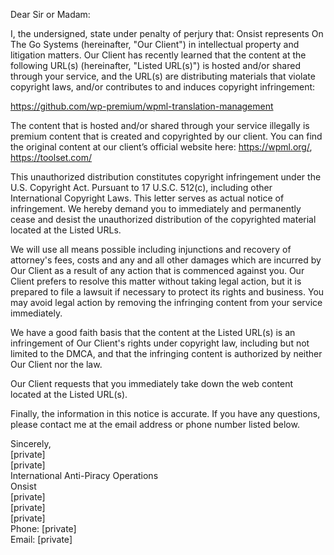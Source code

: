 Dear Sir or Madam:

I, the undersigned, state under penalty of perjury that: Onsist represents On The Go Systems (hereinafter, "Our Client") in intellectual property and litigation matters. Our Client has recently learned that the content at the following URL(s) (hereinafter, "Listed URL(s)") is hosted and/or shared through your service, and the URL(s) are distributing materials that violate copyright laws, and/or contributes to and induces copyright infringement:

https://github.com/wp-premium/wpml-translation-management

The content that is hosted and/or shared through your service illegally is premium content that is created and copyrighted by our client. You can find the original content at our client’s official website here: https://wpml.org/, https://toolset.com/

This unauthorized distribution constitutes copyright infringement under the U.S. Copyright Act. Pursuant to 17 U.S.C. 512(c), including other International Copyright Laws. This letter serves as actual notice of infringement. We hereby demand you to immediately and permanently cease and desist the unauthorized distribution of the copyrighted material located at the Listed URLs.

We will use all means possible including injunctions and recovery of attorney's fees, costs and any and all other damages which are incurred by Our Client as a result of any action that is commenced against you. Our Client prefers to resolve this matter without taking legal action, but it is prepared to file a lawsuit if necessary to protect its rights and business. You may avoid legal action by removing the infringing content from your service immediately.

We have a good faith basis that the content at the Listed URL(s) is an infringement of Our Client's rights under copyright law, including but not limited to the DMCA, and that the infringing content is authorized by neither Our Client nor the law.

Our Client requests that you immediately take down the web content located at the Listed URL(s).

Finally, the information in this notice is accurate. If you have any questions, please contact me at the email address or phone number listed below.



Sincerely,  
[private]  
[private]   
International Anti-Piracy Operations  
Onsist  
[private]  
[private]  
[private]  
Phone: [private]  
Email: [private]
